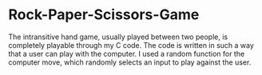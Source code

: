 # Rock-Paper-Scissors-Game
The intransitive hand game, usually played between two people, is completely playable through my C code. The code is written in such a way that a user can play with the computer. I used a random function for the computer move, which randomly selects an input to play against the user.
